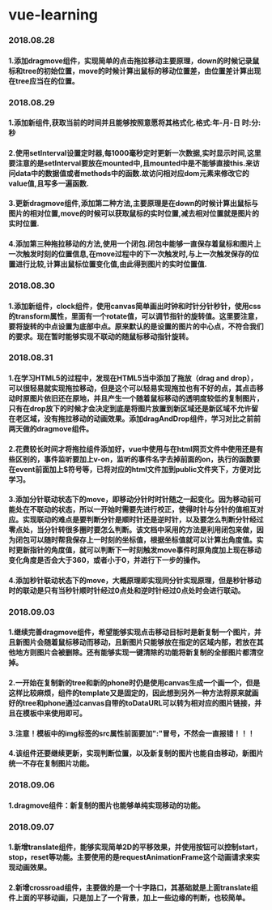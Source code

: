# vue-learning

### 2018.08.28
#### 1.添加dragmove组件，实现简单的点击拖拉移动主要原理，down的时候记录鼠标和tree的初始位置，move的时候计算出鼠标的移动位置差，由位置差计算出现在tree应当在的位置。

### 2018.08.29
#### 1.添加新组件,获取当前的时间并且能够按照意愿将其格式化.格式:年-月-日 时:分:秒
#### 2.使用setInterval设置定时器,每1000毫秒定时更新一次数据,实时显示时间,这里要注意的是setInterval要放在mounted中,且mounted中是不能够直接this.来访问data中的数据值或者methods中的函数.故访问相对应dom元素来修改它的value值,且写多一遍函数.
#### 3.更新dragmove组件,添加第二种方法,主要原理是在down的时候计算出鼠标与图片的相对位置,move的时候可以获取鼠标的实时位置,减去相对位置就是图片的实时位置.
#### 4.添加第三种拖拉移动的方法,使用一个闭包.闭包中能够一直保存着鼠标和图片上一次触发时刻的位置信息,在move过程中的下一次触发时,与上一次触发保存的位置进行比较,计算出鼠标位置变化值,由此得到图片的实时位置值.

### 2018.08.30
#### 1.添加新组件，clock组件，使用canvas简单画出时钟和时针分针秒针，使用css的transform属性，里面有一个rotate值，可以调节指针的旋转值。这里要注意，要将旋转的中点设置为底部中点。原来默认的是设置的图片的中心点，不符合我们的要求。现在暂时能够实现不联动的随鼠标移动指针旋转。

### 2018.08.31
#### 1.在学习HTML5的过程中，发现在HTML5当中添加了拖放（drag and drop），可以很轻易就实现拖拉移动，但是这个可以轻易实现拖拉也有不好的点，其点击移动时原图片依旧还在原地，并且产生一个随着鼠标移动的透明度较低的复制图片，只有在drop放下的时候才会决定到底是将图片放置到新区域还是新区域不允许留在老区域，没有拖拉移动的动画效果。添加dragAndDrop组件，学习对比之前前两天做的dragmove组件。
#### 2.花费较长时间才将拖拉组件添加好，vue中使用与在html网页文件中使用还是有些区别的，事件监听要加上v-on，监听的事件名字去掉前面的on，执行的函数要在event前面加上$符号等，已将对应的html文件加到public文件夹下，方便对比学习。
#### 3.添加分针联动状态下的move，即移动分针时时针随之一起变化。因为移动前可能处在不联动的状态，所以一开始时需要先进行校正，使得时针与分针的值相互对应。实现联动的难点是要判断分针是顺时针还是逆时针，以及要怎么判断分针经过零点处，当分针转很多圈时要怎么判断。该文档中采用的方法是利用闭包来做，因为闭包可以随时帮我保存上一时刻的坐标值，根据坐标值就可以计算出角度值。实时更新指针的角度值，就可以判断下一时刻触发move事件时原角度加上现在移动变化角度是否会大于360，或者小于0，并进行下一步的操作。
#### 4.添加秒针联动状态下的move，大概原理即实现同分针实现原理，但是秒针移动时的联动是只有当秒针顺时针经过0点处和逆时针经过0点处时会进行联动。

### 2018.09.03
#### 1.继续完善dragmove组件，希望能够实现点击移动目标时是新复制一个图片，并且新图片会随着鼠标移动而移动，且新图片只能够放在指定的区域内部，若放在其他地方则图片会被删除。还有能够实现一键清除的功能将新复制的全部图片都清空掉。
#### 2.一开始在复制新的tree和新的phone时仍是使用canvas生成一个画一个，但是这样比较麻烦，组件的template又是固定的，因此想到另外一种方法将原来就画好的tree和phone通过canvas自带的toDataURL可以转为相对应的图片链接，并且在模板中来使用即可。
#### 3.注意！模板中的img标签的src属性前面要加":"冒号，不然会一直报错！！！
#### 4.该组件还要继续更新，实现判断位置，以及新复制的图片也能自由移动，新图片统一不存在复制图片功能。

### 2018.09.06
#### 1.dragmove组件：新复制的图片也能够单纯实现移动的功能。

### 2018.09.07
#### 1.新增translate组件，能够实现简单2D的平移效果，并使用按钮可以控制start，stop，reset等功能。主要使用的是requestAnimationFrame这个动画请求来实现动画效果。
#### 2.新增crossroad组件，主要做的是一个十字路口，其基础就是上面translate组件上面的平移动画，只是加上了一个背景，加上一些边缘的判断，也较简单。
